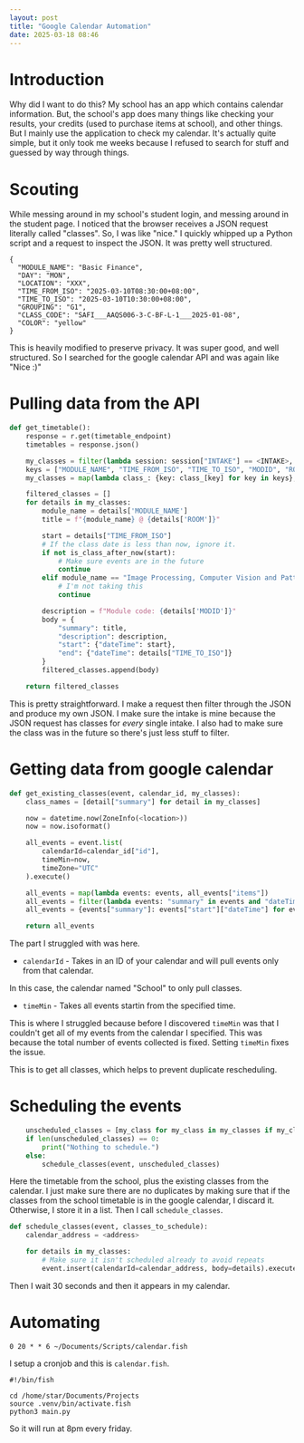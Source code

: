 ```yaml
---
layout: post
title: "Google Calendar Automation"
date: 2025-03-18 08:46
---
```


# Introduction
Why did I want to do this? My school has an app which contains calendar information.
But, the school's app does many things like checking your results,
your credits (used to purchase items at school), and other things.
But I mainly use the application to check my calendar. It's actually quite simple,
but it only took me weeks because I refused to search for stuff and guessed by way
through things.

# Scouting
While messing around in my school's student login, and messing around in the student page.
I noticed that the browser receives a JSON request literally called "classes". So, I was like
"nice." I quickly whipped up a Python script and a request to inspect the JSON. It was pretty well
structured.

```
{
  "MODULE_NAME": "Basic Finance",
  "DAY": "MON",
  "LOCATION": "XXX",
  "TIME_FROM_ISO": "2025-03-10T08:30:00+08:00",
  "TIME_TO_ISO": "2025-03-10T10:30:00+08:00",
  "GROUPING": "G1",
  "CLASS_CODE": "SAFI___AAQS006-3-C-BF-L-1___2025-01-08",
  "COLOR": "yellow"
}
```

This is heavily modified to preserve privacy. It was super good, and well structured.
So I searched for the google calendar API and was again like "Nice :)"

# Pulling data from the API
```py
def get_timetable():
    response = r.get(timetable_endpoint)
    timetables = response.json()

    my_classes = filter(lambda session: session["INTAKE"] == <INTAKE>, timetables)
    keys = ["MODULE_NAME", "TIME_FROM_ISO", "TIME_TO_ISO", "MODID", "ROOM"]
    my_classes = map(lambda class_: {key: class_[key] for key in keys}, my_classes)

    filtered_classes = []
    for details in my_classes:
        module_name = details['MODULE_NAME']
        title = f"{module_name} @ {details['ROOM']}"

        start = details["TIME_FROM_ISO"]
        # If the class date is less than now, ignore it.
        if not is_class_after_now(start):
            # Make sure events are in the future
            continue
        elif module_name == "Image Processing, Computer Vision and Pattern Recognition":
            # I'm not taking this
            continue

        description = f"Module code: {details['MODID']}"
        body = {
            "summary": title,
            "description": description,
            "start": {"dateTime": start},
            "end": {"dateTime": details["TIME_TO_ISO"]}
        }
        filtered_classes.append(body)

    return filtered_classes
```

This is pretty straightforward. I make a request then filter through the JSON and produce my own JSON.
I make sure the intake is mine because the JSON request has classes for *every* single intake. I also
had to make sure the class was in the future so there's just less stuff to filter.

# Getting data from google calendar

```py
def get_existing_classes(event, calendar_id, my_classes):
    class_names = [detail["summary"] for detail in my_classes]

    now = datetime.now(ZoneInfo(<location>))
    now = now.isoformat()

    all_events = event.list(
        calendarId=calendar_id["id"],
        timeMin=now,
        timeZone="UTC"
    ).execute()

    all_events = map(lambda events: events, all_events["items"])
    all_events = filter(lambda events: "summary" in events and "dateTime" in events["start"], all_events)
    all_events = {events["summary"]: events["start"]["dateTime"] for events in all_events if events["summary"] in class_names}

    return all_events
```

The part I struggled with was here.
- `calendarId` - Takes in an ID of your calendar and will pull events only from that calendar.

In this case, the calendar named "School" to only pull classes.

- `timeMin` - Takes all events startin from the specified time.

This is where I struggled because before I discovered `timeMin` was that I couldn't get all of my events
from the calendar I specified. This was because the total number of events collected is fixed. Setting `timeMin`
fixes the issue.

This is to get all classes, which helps to prevent duplicate rescheduling.

# Scheduling the events
```py
    unscheduled_classes = [my_class for my_class in my_classes if my_class["summary"] not in existing_classes]
    if len(unscheduled_classes) == 0:
        print("Nothing to schedule.")
    else:
        schedule_classes(event, unscheduled_classes)
```

Here the timetable from the school, plus the existing classes from the calendar. I just
make sure there are no duplicates by making sure that if the classes from the school timetable
is in the google calendar, I discard it. Otherwise, I store it in a list. Then I call `schedule_classes`.

```py
def schedule_classes(event, classes_to_schedule):
    calendar_address = <address>

    for details in my_classes:
        # Make sure it isn't scheduled already to avoid repeats
        event.insert(calendarId=calendar_address, body=details).execute()
```

Then I wait 30 seconds and then it appears in my calendar.

# Automating
```
0 20 * * 6 ~/Documents/Scripts/calendar.fish
```

I setup a cronjob and this is `calendar.fish`.

```
#!/bin/fish

cd /home/star/Documents/Projects
source .venv/bin/activate.fish
python3 main.py
```

So it will run at 8pm every friday.

